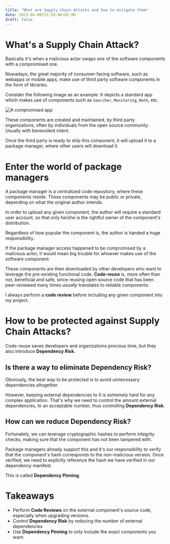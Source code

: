 ```yaml
---
title: "What are Supply Chain Attacks and how to mitigate them"
date: 2023-04-08T15:59:06+02:00
draft: false
---
```


# What's a Supply Chain Attack?

Basically it's when a malicious actor swaps one of the software components with a compromised one.

Nowadays, the great majority of consumer-facing software, such as webapps or mobile apps, make use of third party software components in the form of libraries.

Consider the following image as an example. 
It depicts a standard app which makes use of components such as `Searcher`, `Monitoring`, `Math`, etc.

![A compromised app](/images/supply-chain-compomised-lib.png)

These components are created and maintained, by third party organizations, often by individuals from the open source community. Usually with benevolent intent.

Once the third party is ready to ship this component, it will upload it to a package manager, where other users will download it.

# Enter the world of package managers

A package manager is a centralized code repository, where these components reside. These components may be public or private, depending on what the original author intends.

In order to upload any given component, the author will require a standard user account, so that only he/she is the rightful owner of the component's distribution.

Regardless of how popular the component is, the author is handed a huge responsibility.

If the package manager access happened to be compromised by a malicious actor, it would mean big trouble for whoever makes use of the software component.

These components are then downloaded by other developers who want to leverage the pre-existing functional code.
**Code-reuse** is, more often than not, beneficial and safe, since reusing open source code that has been peer-reviewed many times *usually* translates to reliable components.

I always perform a **code review** before including any given component into my project.

# How to be protected against Supply Chain Attacks?

Code-reuse saves developers and organizations precious time, but they also introduce **Dependency Risk**.

## Is there a way to eliminate Dependency Risk?

Obviously, the best way to be protected is to avoid unnecessary dependencies altogether.

However, keeping external dependencies to 0 is extremely hard for any complex application. That's why we need to control the amount external dependencies, to an acceptable number, thus controlling **Dependency Risk**.

## How can we reduce Dependency Risk?

Fortunately, we can leverage cryptographic hashes to perform integrity checks, making sure that the component has not been tampered with.

Package managers already support this and it's our responsibility to verify that the component's hash corresponds to the non-malicious version.
Once verified, we need to explictly reference the hash we have verified in our dependency manifest.

This is called **Dependency Pinning**.


# Takeaways

- Perform **Code Reviews** on the external component's source code, especially when upgrading versions. 
- Control **Dependency Risk** by reducing the number of external dependencies
- Use **Dependency Pinning** to only include the exact components you want. 

